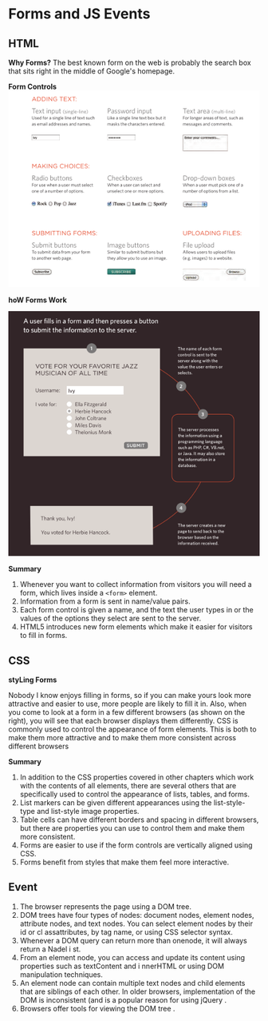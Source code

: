 # Forms and JS Events

## HTML

**Why Forms?**
The best known form on the web is probably the search box that sits right in the middle of Google's homepage.

**Form Controls**
![why](./img/why.png)

**hoW Forms Work**

![how](./img/how.png)

**Summary**

1. Whenever you want to collect information from visitors you will need a form, which lives inside a `<form>` element.
2. Information from a form is sent in name/value pairs.
3. Each form control is given a name, and the text the
   user types in or the values of the options they select are sent to the server.
4. HTML5 introduces new form elements which make it
   easier for visitors to fill in forms.

## CSS

**styLing Forms**

Nobody I know enjoys filling in forms, so if you can make yours look more attractive and easier to use, more people are likely to fill it in. Also, when you come to look at a form in a few different browsers (as shown on the right), you will see that each browser displays them differently.
CSS is commonly used to control the appearance of form elements. This is both to make them more attractive and to make them more consistent across different browsers

**Summary**

1. In addition to the CSS properties covered in other
   chapters which work with the contents of all elements,
   there are several others that are specifically used to
   control the appearance of lists, tables, and forms.
2. List markers can be given different appearances
   using the list-style-type and list-style image
   properties.
3. Table cells can have different borders and spacing in
   different browsers, but there are properties you can
   use to control them and make them more consistent.
4. Forms are easier to use if the form controls are
   vertically aligned using CSS.
5. Forms benefit from styles that make them feel more
   interactive.

## Event

1. The browser represents the page using a DOM tree.
2. DOM trees have four types of nodes: document nodes, element nodes, attribute nodes, and text nodes. You can select element nodes by their id or cl assattributes, by tag name, or using CSS selector syntax.
3. Whenever a DOM query can return more than onenode, it will always return a Nadel i st.
4. From an element node, you can access and update its content using properties such as textContent and i nnerHTML or using DOM manipulation techniques.
5. An element node can contain multiple text nodes and child elements that are siblings of each other. In older browsers, implementation of the DOM is inconsistent (and is a popular reason for using jQuery .
6. Browsers offer tools for viewing the DOM tree .
